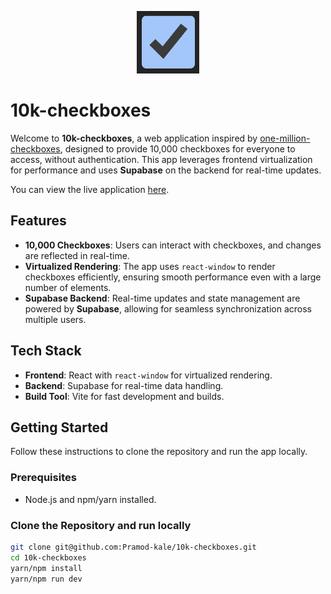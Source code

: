 <p align="center">
  <img height="100" width="100" src="./web-app/public/checkbox.png" alt="Project Image">
</p>

# 10k-checkboxes 

Welcome to **10k-checkboxes**, a web application inspired by [one-million-checkboxes](https://onemillioncheckboxes.com/), designed to provide 10,000 checkboxes for everyone to access, without authentication. This app leverages frontend virtualization for performance and uses **Supabase** on the backend for real-time updates.

You can view the live application [here](https://ten-thousand-checkboxes.onrender.com).


## Features

- **10,000 Checkboxes**: Users can interact with checkboxes, and changes are reflected in real-time.
- **Virtualized Rendering**: The app uses `react-window` to render checkboxes efficiently, ensuring smooth performance even with a large number of elements.
- **Supabase Backend**: Real-time updates and state management are powered by **Supabase**, allowing for seamless synchronization across multiple users.

## Tech Stack

- **Frontend**: React with `react-window` for virtualized rendering.
- **Backend**: Supabase for real-time data handling.
- **Build Tool**: Vite for fast development and builds.

## Getting Started

Follow these instructions to clone the repository and run the app locally.

### Prerequisites

- Node.js and npm/yarn installed.

### Clone the Repository and run locally

```bash
git clone git@github.com:Pramod-kale/10k-checkboxes.git
cd 10k-checkboxes
yarn/npm install
yarn/npm run dev
```